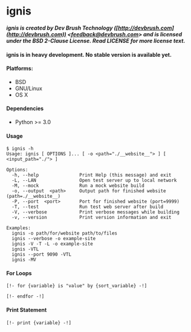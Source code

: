 # ignis

**_ignis is created by Dev Brush Technology ([http://devbrush.com](http://devbrush.com)) <[feedback@devbrush.com](mailto:feedback@devbrush.com)> and is licensed under the BSD 2-Clause License.  Read LICENSE for more license text._**

#### ignis is in heavy development.  No stable version is available yet.

#### Platforms:
- BSD
- GNU/Linux
- OS X

#### Dependencies
- Python >= 3.0

#### Usage
    $ ignis -h
    Usage: ignis [ OPTIONS ]... [ -o <path="./__website__"> ] [ <input_path="./"> ]

    Options:
      -h, --help               Print Help (this message) and exit
      -L, --LAN                Open test server up to local network
      -M, --mock               Run a mock website build
      -o, --output  <path>     Output path for finished website (path=./__website__)
      -P, --port  <port>       Port for finished website (port=9999)
      -T, --test               Run test web server after build
      -V, --verbose            Print verbose messages while building
      -v, --version            Print version information and exit

    Examples:
      ignis -o path/for/website path/to/files
      ignis --verbose -o example-site
      ignis -V -T -L -o example-site
      ignis -VTL
      ignis --port 9090 -VTL
      ignis -MV

#### For Loops
    [!- for {variable} is "value" by {sort_variable} -!]

    [!- endfor -!]

#### Print Statement
    [!- print {variable} -!]
